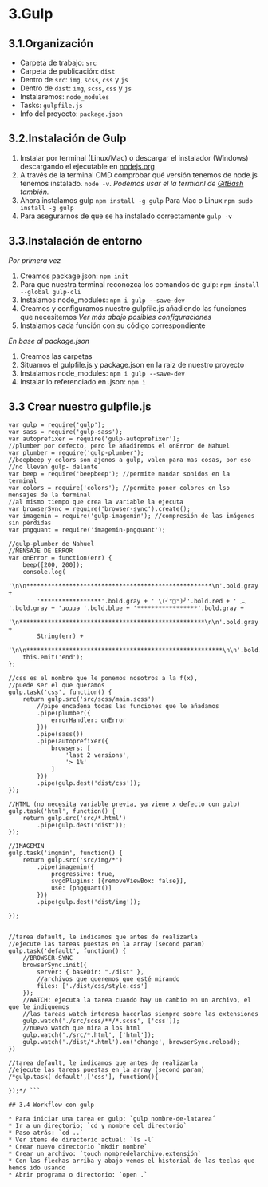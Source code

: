 # 3.Gulp

## 3.1.Organización

* Carpeta de trabajo: `src`
* Carpeta de publicación: `dist`
* Dentro de `src`: `img`, `scss`, `css` y `js`
* Dentro de `dist`: `img`, `scss`, `css` y `js`
* Instalaremos: `node_modules`
* Tasks: `gulpfile.js`
* Info del proyecto: `package.json`

## 3.2.Instalación de Gulp

1. Instalar por terminal (Linux/Mac) o descargar el instalador (Windows) descargando el ejecutable en [nodejs.org](https://nodejs.org)
2. A través de la terminal CMD comprobar qué versión tenemos de node.js tenemos instalado. ``node -v``. _Podemos usar el la termianl de [GitBash](https://git-scm.com/) también._
3. Ahora instalamos gulp ``npm install -g gulp`` Para Mac o Linux ``npm sudo install -g gulp``
4. Para asegurarnos de que se ha instalado correctamente ``gulp -v``

## 3.3.Instalación de entorno

_Por primera vez_

1. Creamos package.json: `npm init`
2. Para que nuestra terminal reconozca los comandos de gulp: `npm install --global gulp-cli`
3. Instalamos node_modules: `npm i gulp --save-dev`
4. Creamos y configuramos nuestro gulpfile.js añadiendo las funciones que necesitemos _Ver más abajo posibles configuraciones_
5. Instalamos cada función con su código correspondiente

_En base al package.json_

1. Creamos las carpetas
2. Situamos el gulpfile.js y package.json en la raiz de nuestro proyecto
3. Instalamos node_modules: `npm i gulp --save-dev`
4. Instalar lo referenciado en .json: `npm i`

## 3.3 Crear nuestro gulpfile.js
```
var gulp = require('gulp');
var sass = require('gulp-sass');
var autoprefixer = require('gulp-autoprefixer');
//plumber por defecto, pero le añadiremos el onError de Nahuel
var plumber = require('gulp-plumber');
//beepbeep y colors son ajenos a gulp, valen para mas cosas, por eso
//no llevan gulp- delante
var beep = require('beepbeep'); //permite mandar sonidos en la terminal
var colors = require('colors'); //permite poner colores en lso mensajes de la terminal
//al mismo tiempo que crea la variable la ejecuta
var browserSync = require('browser-sync').create();
var imagemin = require('gulp-imagemin'); //compresión de las imágenes sin pérdidas
var pngquant = require('imagemin-pngquant');

//gulp-plumber de Nahuel
//MENSAJE DE ERROR
var onError = function(err) {
    beep([200, 200]);
    console.log(
        '\n\n****************************************************\n'.bold.gray +
        '*****************'.bold.gray + ' \(╯°□°)╯'.bold.red + ' ︵ '.bold.gray + 'ɹoɹɹǝ '.bold.blue + '*****************'.bold.gray +
        '\n****************************************************\n\n'.bold.gray +
        String(err) +
        '\n\n*******************************************************\n\n'.bold.gray);
    this.emit('end');
};

//css es el nombre que le ponemos nosotros a la f(x), 
//puede ser el que queramos
gulp.task('css', function() {
    return gulp.src('src/scss/main.scss')
        //pipe encadena todas las funciones que le añadamos
        .pipe(plumber({
            errorHandler: onError
        }))
        .pipe(sass())
        .pipe(autoprefixer({
            browsers: [
                'last 2 versions',
                '> 1%'
            ]
        }))
        .pipe(gulp.dest('dist/css'));
});

//HTML (no necesita variable previa, ya viene x defecto con gulp)
gulp.task('html', function() {
    return gulp.src('src/*.html')
        .pipe(gulp.dest('dist'));
});

//IMAGEMIN
gulp.task('imgmin', function() {
    return gulp.src('src/img/*')
        .pipe(imagemin({
            progressive: true,
            svgoPlugins: [{removeViewBox: false}],
            use: [pngquant()]
        }))
        .pipe(gulp.dest('dist/img'));

});


//tarea default, le indicamos que antes de realizarla
//ejecute las tareas puestas en la array (second param)
gulp.task('default', function() {
    //BROWSER-SYNC
    browserSync.init({
        server: { baseDir: "./dist" },
        //archivos que queremos que esté mirando
        files: ['./dist/css/style.css']
    });
    //WATCH: ejecuta la tarea cuando hay un cambio en un archivo, el que le indiquemos
    //las tareas watch interesa hacerlas siempre sobre las extensiones
    gulp.watch('./src/scss/**/*.scss', ['css']);
    //nuevo watch que mira a los html
    gulp.watch('./src/*.html', ['html']);
    gulp.watch('./dist/*.html').on('change', browserSync.reload);
})

//tarea default, le indicamos que antes de realizarla
//ejecute las tareas puestas en la array (second param)
/*gulp.task('default',['css'], function(){
	
});*/ ```

## 3.4 Workflow con gulp

* Para iniciar una tarea en gulp: `gulp nombre-de-latarea´
* Ir a un directorio: `cd y nombre del directorio`
* Paso atrás: `cd ..`
* Ver items de directorio actual: `ls -l`
* Crear nuevo directorio `mkdir nombre`
* Crear un archivo: `touch nombredelarchivo.extensión`
* Con las flechas arriba y abajo vemos el historial de las teclas que hemos ido usando
* Abrir programa o directorio: `open .`